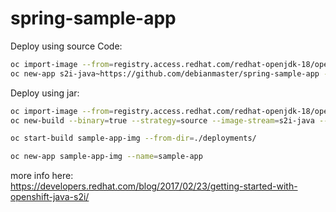 # spring-sample-app


Deploy using source Code:  

```sh
oc import-image --from=registry.access.redhat.com/redhat-openjdk-18/openjdk18-openshift s2i-java --confirm
oc new-app s2i-java~https://github.com/debianmaster/spring-sample-app --name=myjavaapp
```

Deploy using jar:
```sh
oc import-image --from=registry.access.redhat.com/redhat-openjdk-18/openjdk18-openshift s2i-java --confirm  #one time activity
oc new-build --binary=true --strategy=source --image-stream=s2i-java --name=sample-app-img

oc start-build sample-app-img --from-dir=./deployments/

oc new-app sample-app-img --name=sample-app
```


more info here:     
https://developers.redhat.com/blog/2017/02/23/getting-started-with-openshift-java-s2i/
